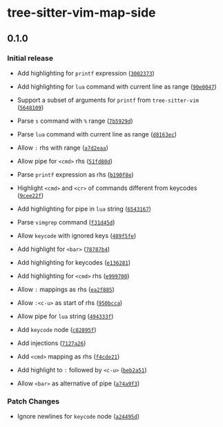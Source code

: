 # tree-sitter-vim-map-side

## 0.1.0

### Initial release

- Add highlighting for `printf` expression ([`3002373`](https://github.com/Hdoc1509/tree-sitter-vim-map-side/commit/300237397a0d6145a2961d11f54783b05b03ebc7))

- Add highlighting for `lua` command with current line as range ([`90e0047`](https://github.com/Hdoc1509/tree-sitter-vim-map-side/commit/90e0047a411b09da5306477b0ef8feb749cb1d79))

- Support a subset of arguments for `printf` from `tree-sitter-vim` ([`5648109`](https://github.com/Hdoc1509/tree-sitter-vim-map-side/commit/564810938861224d94c498ecc8bae3cf229bfcbc))

- Parse `s` command with `%` range ([`7b5929d`](https://github.com/Hdoc1509/tree-sitter-vim-map-side/commit/7b5929dc512bc80ab423d632c33e2d6ce9b823ee))

- Parse `lua` command with current line as range ([`d8163ec`](https://github.com/Hdoc1509/tree-sitter-vim-map-side/commit/d8163ec3694833a006a9a3e93bd0d88ad4d31817))

- Allow `:` rhs with range ([`a7d2eaa`](https://github.com/Hdoc1509/tree-sitter-vim-map-side/commit/a7d2eaa820cec16a4590bfee3ffa10137eab7d47))

- Allow pipe for `<cmd>` rhs ([`51fd80d`](https://github.com/Hdoc1509/tree-sitter-vim-map-side/commit/51fd80df0db2233ab9aef4080960db33659b600b))

- Parse `printf` expression as rhs ([`b190f8e`](https://github.com/Hdoc1509/tree-sitter-vim-map-side/commit/b190f8e747e977214c3732af4a8913add792e3f6))

- Highlight `<cmd>` and `<cr>` of commands different from keycodes ([`9cee22f`](https://github.com/Hdoc1509/tree-sitter-vim-map-side/commit/9cee22f58c699129d2a4ba41a40c00c54a46bad1))

- Add highlighting for pipe in `lua` string ([`6543167`](https://github.com/Hdoc1509/tree-sitter-vim-map-side/commit/65431678baae2f396c18ed67beaabcaf293f4065))

- Parse `vimgrep` command ([`f31d45d`](https://github.com/Hdoc1509/tree-sitter-vim-map-side/commit/f31d45da25ab69174e11c8d2de1094658597c9cd))

- Allow `keycode` with ignored keys ([`489f5fe`](https://github.com/Hdoc1509/tree-sitter-vim-map-side/commit/489f5fea7bf5d4129ddf914c7f00b26710e05a65))

- Add highlight for `<bar>` ([`78787b4`](https://github.com/Hdoc1509/tree-sitter-vim-map-side/commit/78787b4d04271c2eb46b425ad824342bb5f78f8f))

- Add highlighting for keycodes ([`e136281`](https://github.com/Hdoc1509/tree-sitter-vim-map-side/commit/e13628166763b4fe3c2e0fb973e599457594416e))

- Add highlighting for `<cmd>` rhs ([`e999700`](https://github.com/Hdoc1509/tree-sitter-vim-map-side/commit/e9997002ded0336b91e8c0638b351e30f5ff248f))

- Allow `:` mappings as rhs ([`ea2f885`](https://github.com/Hdoc1509/tree-sitter-vim-map-side/commit/ea2f8852040c4a3d48b398c6c8c4bffa6f613c4f))

- Allow `:<c-u>` as start of rhs ([`950bcca`](https://github.com/Hdoc1509/tree-sitter-vim-map-side/commit/950bccaa82faa30372483e585186f1e41d5e9aad))

- Allow pipe for `lua` string ([`494333f`](https://github.com/Hdoc1509/tree-sitter-vim-map-side/commit/494333f194adf18a007acc8c91b57670762312cb))

- Add `keycode` node ([`c82895f`](https://github.com/Hdoc1509/tree-sitter-vim-map-side/commit/c82895fed42cc20cd43c467c359a329bfa053b6e))

- Add injections ([`7127a26`](https://github.com/Hdoc1509/tree-sitter-vim-map-side/commit/7127a26b4ce2d6ab3663b4a7934b486ffb44b891))

- Add `<cmd>` mapping as rhs ([`f4cde21`](https://github.com/Hdoc1509/tree-sitter-vim-map-side/commit/f4cde2102a37b2e3671f069653b503e9e3a27403))

- Add highlight to `:` followed by `<c-u>` ([`beb2a51`](https://github.com/Hdoc1509/tree-sitter-vim-map-side/commit/beb2a514aabc161e03ec75a386a7b6207707a059))

- Allow `<bar>` as alternative of pipe ([`a74a9f3`](https://github.com/Hdoc1509/tree-sitter-vim-map-side/commit/a74a9f34711e83ada16e704e48d4b18ccde0b533))

### Patch Changes

- Ignore newlines for `keycode` node ([`a24495d`](https://github.com/Hdoc1509/tree-sitter-vim-map-side/commit/a24495db1b53ade8497bc71b61d10def38bb13f4))
